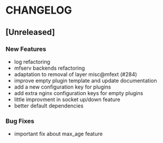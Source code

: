 # CHANGELOG


## [Unreleased]

### New Features
- log refactoring
- mfserv backends refactoring
- adaptation to removal of layer misc@mfext (#284)
- improve empty plugin template and update documentation
- add a new configuration key for plugins
- add extra nginx configuration keys for empty plugins
- little improvment in socket up/down feature
- better default dependencies


### Bug Fixes
- important fix about max_age feature





